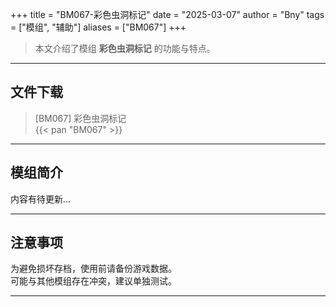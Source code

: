 +++
title = "BM067-彩色虫洞标记"
date = "2025-03-07"
author = "Bny"
tags = ["模组", "辅助"]
aliases = ["BM067"]
+++

> 本文介绍了模组 **彩色虫洞标记** 的功能与特点。

---

## 文件下载

> [BM067] 彩色虫洞标记  
{{< pan "BM067" >}}  

---

## 模组简介

>  
内容有待更新...  

---

## 注意事项

>  
为避免损坏存档，使用前请备份游戏数据。  
可能与其他模组存在冲突，建议单独测试。  

---

